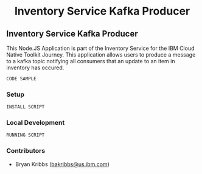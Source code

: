 <h1 align="center"> Inventory Service Kafka Producer </h1>

## Inventory Service Kafka Producer

This Node.JS Application is part of the Inventory Service for the IBM Cloud Native Toolkit Journey. This application allows users to produce a message to a kafka topic notifying all consumers that an update to an item in inventory has occured.

```bash
CODE SAMPLE
```

### Setup

```bash
INSTALL SCRIPT
```

### Local Development

```bash
RUNNING SCRIPT
```

### Contributors

- Bryan Kribbs (bakribbs@us.ibm.com)
